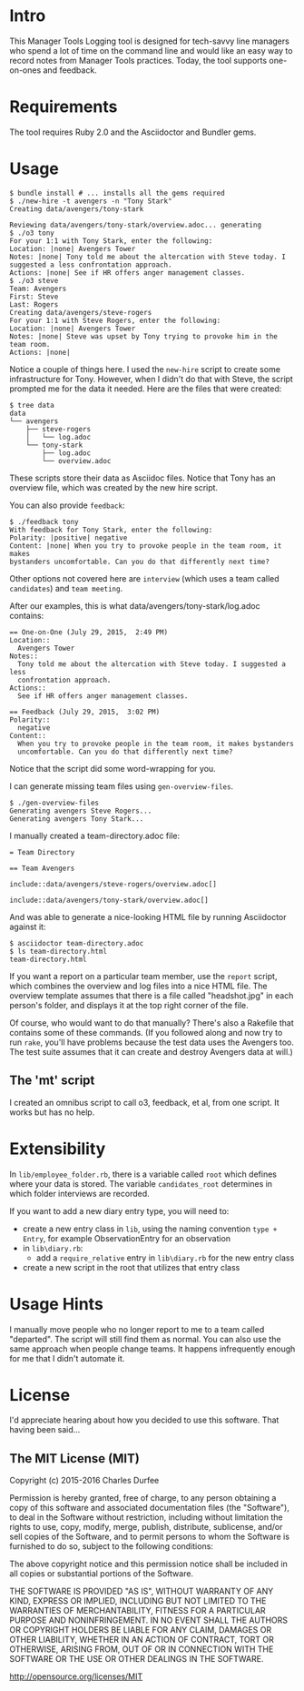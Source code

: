 # Intro

This Manager Tools Logging tool is designed for tech-savvy line managers who
spend a lot of time on the command line and would like an easy way to record
notes from Manager Tools practices. Today, the tool supports one-on-ones and
feedback.

# Requirements

The tool requires Ruby 2.0 and the Asciidoctor and Bundler gems.

# Usage

    $ bundle install # ... installs all the gems required
    $ ./new-hire -t avengers -n "Tony Stark"
    Creating data/avengers/tony-stark

    Reviewing data/avengers/tony-stark/overview.adoc... generating
    $ ./o3 tony
    For your 1:1 with Tony Stark, enter the following:
    Location: |none| Avengers Tower
    Notes: |none| Tony told me about the altercation with Steve today. I
    suggested a less confrontation approach.
    Actions: |none| See if HR offers anger management classes.
    $ ./o3 steve
    Team: Avengers
    First: Steve
    Last: Rogers
    Creating data/avengers/steve-rogers
    For your 1:1 with Steve Rogers, enter the following:
    Location: |none| Avengers Tower
    Notes: |none| Steve was upset by Tony trying to provoke him in the team room.
    Actions: |none|

Notice a couple of things here. I used the `new-hire` script to create some
infrastructure for Tony. However, when I didn't do that with Steve, the script
prompted me for the data it needed. Here are the files that were created:

    $ tree data
    data
    └── avengers
        ├── steve-rogers
        │   └── log.adoc
        └── tony-stark
            ├── log.adoc
            └── overview.adoc

These scripts store their data as Asciidoc files. Notice that Tony has an
overview file, which was created by the new hire script.

You can also provide `feedback`:

    $ ./feedback tony
    With feedback for Tony Stark, enter the following:
    Polarity: |positive| negative
    Content: |none| When you try to provoke people in the team room, it makes
    bystanders uncomfortable. Can you do that differently next time?

Other options not covered here are `interview` (which uses a team called
`candidates`) and `team meeting`.

After our examples, this is what data/avengers/tony-stark/log.adoc contains:

    == One-on-One (July 29, 2015,  2:49 PM)
    Location::
      Avengers Tower
    Notes::
      Tony told me about the altercation with Steve today. I suggested a less
      confrontation approach.
    Actions::
      See if HR offers anger management classes.

    == Feedback (July 29, 2015,  3:02 PM)
    Polarity::
      negative
    Content::
      When you try to provoke people in the team room, it makes bystanders
      uncomfortable. Can you do that differently next time?

Notice that the script did some word-wrapping for you.

I can generate missing team files using `gen-overview-files`.

    $ ./gen-overview-files
    Generating avengers Steve Rogers...
    Generating avengers Tony Stark...

I manually created a team-directory.adoc file:

    = Team Directory

    == Team Avengers

    include::data/avengers/steve-rogers/overview.adoc[]

    include::data/avengers/tony-stark/overview.adoc[]

And was able to generate a nice-looking HTML file by running Asciidoctor against
it:

    $ asciidoctor team-directory.adoc
    $ ls team-directory.html
    team-directory.html

If you want a report on a particular team member, use the `report` script, which
combines the overview and log files into a nice HTML file. The overview template
assumes that there is a file called "headshot.jpg" in each person's folder, and
displays it at the top right corner of the file.

Of course, who would want to do that manually? There's also a Rakefile that
contains some of these commands. (If you followed along and now try to run
`rake`, you'll have problems because the test data uses the Avengers too. The
test suite assumes that it can create and destroy Avengers data at will.)

## The 'mt' script

I created an omnibus script to call o3, feedback, et al, from one script. It
works but has no help.

# Extensibility

In `lib/employee_folder.rb`, there is a variable called `root` which defines
where your data is stored. The variable `candidates_root` determines in which
folder interviews are recorded.

If you want to add a new diary entry type, you will need to:

* create a new entry class in `lib`, using the naming convention `type + Entry`,
for example ObservationEntry for an observation
* in `lib\diary.rb`:
  - add a `require_relative` entry in `lib\diary.rb` for the new entry class
* create a new script in the root that utilizes that entry class

# Usage Hints

I manually move people who no longer report to me to a team called "departed".
The script will still find them as normal. You can also use the same approach
when people change teams. It happens infrequently enough for me that I didn't
automate it.

# License

I'd appreciate hearing about how you decided to use this software. That having
been said...

## The MIT License (MIT)

Copyright (c) 2015-2016 Charles Durfee

Permission is hereby granted, free of charge, to any person obtaining a copy
of this software and associated documentation files (the "Software"), to deal
in the Software without restriction, including without limitation the rights
to use, copy, modify, merge, publish, distribute, sublicense, and/or sell
copies of the Software, and to permit persons to whom the Software is
furnished to do so, subject to the following conditions:

The above copyright notice and this permission notice shall be included in
all copies or substantial portions of the Software.

THE SOFTWARE IS PROVIDED "AS IS", WITHOUT WARRANTY OF ANY KIND, EXPRESS OR
IMPLIED, INCLUDING BUT NOT LIMITED TO THE WARRANTIES OF MERCHANTABILITY,
FITNESS FOR A PARTICULAR PURPOSE AND NONINFRINGEMENT. IN NO EVENT SHALL THE
AUTHORS OR COPYRIGHT HOLDERS BE LIABLE FOR ANY CLAIM, DAMAGES OR OTHER
LIABILITY, WHETHER IN AN ACTION OF CONTRACT, TORT OR OTHERWISE, ARISING FROM,
OUT OF OR IN CONNECTION WITH THE SOFTWARE OR THE USE OR OTHER DEALINGS IN
THE SOFTWARE.

http://opensource.org/licenses/MIT

